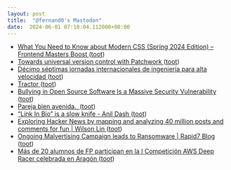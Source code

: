 ```yaml
---
layout: post
title:  "@fernand0's Mastodon"
date:  2024-06-01 07:10:04.112000+00:00
---
```

*  [What You Need to Know about Modern CSS (Spring 2024 Edition) – Frontend Masters Boost ](https://frontendmasters.com/blog/what-you-need-to-know-about-modern-css-spring-2024-edition) ([toot](https://mastodon.social/@fernand0/112540110287218310))
*  [Towards universal version control with Patchwork ](https://buttondown.email/geoffreylitt/archive/towards-universal-version-control-with-patchwork) ([toot](https://mastodon.social/@fernand0/112538717106989461))
*  [Décimo séptimas jornadas internacionales de ingeniería para alta velocidad ](https://www.vialibre-ffe.com/noticias.asp?not=4196) ([toot](https://mastodon.social/@fernand0/112536942254144213))
*  [Tractor ](https://www.flickr.com/photos/fernand0/53714405282) ([toot](https://mastodon.social/@fernand0/112536784659211253))
*  [Bullying in Open Source Software Is a Massive Security Vulnerability ](https://www.404media.co/xz-backdoor-bullying-in-open-source-software-is-a-massive-security-vulnerability) ([toot](https://mastodon.social/@fernand0/112536701217532767))
*  [Pareja bien avenida.  ](https://avecesunafoto.wordpress.com/2024/05/31/pareja-bien-avenida) ([toot](https://mastodon.social/@fernand0/112536485952396039))
*  [“Link In Bio” is a slow knife - Anil Dash ](https://www.anildash.com//2019/12/10/link-in-bio-is-how-they-tried-to-kill-the-web) ([toot](https://mastodon.social/@fernand0/112536408280122593))
*  [Exploring Hacker News by mapping and analyzing 40 million posts and comments for fun \| Wilson Lin ](https://blog.wilsonl.in/hackerverse) ([toot](https://mastodon.social/@fernand0/112536109313061045))
*  [Ongoing Malvertising Campaign leads to Ransomware \| Rapid7 Blog ](https://www.rapid7.com/blog/post/2024/05/13/ongoing-malvertising-campaign-leads-to-ransomware) ([toot](https://mastodon.social/@fernand0/112536002831031248))
*  [Más de 20 alumnos de FP participan en la I Competición AWS Deep Racer celebrada en Aragón ](https://www.aragonhoy.es/educacion-ciencia-universidades/deep-racer-9609) ([toot](https://mastodon.social/@fernand0/112535671030634995))
